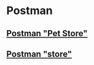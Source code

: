# Postman
## [Postman "Pet Store"](https://github.com/AlexeyLobanov1/Postman/blob/main/Pet%20Stor.postman_collection.json)
## [Postman "store"](https://github.com/AlexeyLobanov1/Postman/blob/main/store.postman_collection.json)
